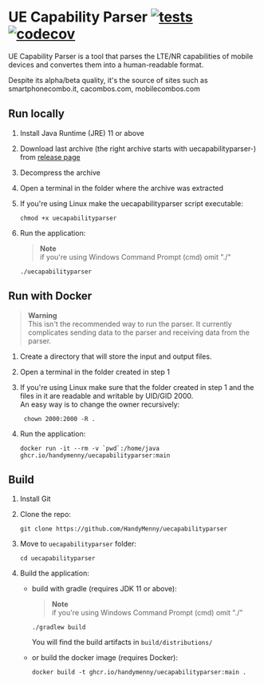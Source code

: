 # UE Capability Parser [![tests](https://github.com/HandyMenny/uecapabilityparser/actions/workflows/test.yaml/badge.svg?branch=main)](https://github.com/HandyMenny/uecapabilityparser/actions/workflows/test.yaml) [![codecov](https://codecov.io/gh/HandyMenny/uecapabilityparser/branch/main/graph/badge.svg?token=looZqGVbgV)](https://codecov.io/gh/HandyMenny/uecapabilityparser)

UE Capability Parser is a tool that parses the LTE/NR capabilities of mobile devices and convertes them into a human-readable format.<br>

Despite its alpha/beta quality, it's the source of sites such as smartphonecombo.it, cacombos.com, mobilecombos.com

## Run locally

1. Install Java Runtime (JRE) 11 or above
2. Download last archive (the right archive starts with uecapabilityparser-) from [release page](https://github.com/HandyMenny/uecapabilityparser/releases?q=v0)
3. Decompress the archive
4. Open a terminal in the folder where the archive was extracted
5. If you're using Linux make the uecapabilityparser script executable:

    ````
    chmod +x uecapabilityparser
    ````
6. Run the application:
    > **Note**<br>
    if you're using Windows Command Prompt (cmd) omit "./"
    ````
    ./uecapabilityparser
    ````

## Run with Docker
> **Warning**<br>
This isn't the recommended way to run the parser. It currently complicates sending data to the parser and receiving data from the parser.

1. Create a directory that will store the input and output files.
2. Open a terminal in the folder created in step 1
3. If you're using Linux make sure that the folder created in step 1 and the files in it are readable and writable by UID/GID 2000.<br>
   An easy way is to change the owner recursively:

   ````
    chown 2000:2000 -R .
    ````
4. Run the application:

    ````
    docker run -it --rm -v `pwd`:/home/java ghcr.io/handymenny/uecapabilityparser:main
    ````

## Build

1. Install Git
2. Clone the repo:

    ````
    git clone https://github.com/HandyMenny/uecapabilityparser
    ````
3. Move to `uecapabilityparser` folder:

    ````
    cd uecapabilityparser
    ````
4. Build the application:
    - build with gradle (requires JDK 11 or above):

        > **Note**<br>
        if you're using Windows Command Prompt (cmd) omit "./"
        ````
        ./gradlew build
        ````
        You will find the build artifacts in `build/distributions/`
    - or build the docker image (requires Docker):

        ````
        docker build -t ghcr.io/handymenny/uecapabilityparser:main .
        ````
